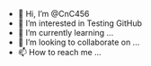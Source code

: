 - 👋 Hi, I’m @CnC456
- 👀 I’m interested in Testing GitHub
- 🌱 I’m currently learning ...
- 💞️ I’m looking to collaborate on ...
- 📫 How to reach me ...

<!---
CnC456/CnC456 is a ✨ special ✨ repository because its `README.md` (this file) appears on your GitHub profile.
You can click the Preview link to take a look at your changes.
--->
